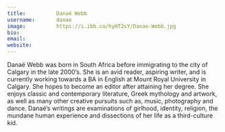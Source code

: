 ```yaml
---
title:          Danaë Webb
username:       danae
image:          https://i.ibb.co/hyHT2sY/Danae-Webb.jpg
bio:            
email:          
website:        
---
```


Danaë Webb was born in South Africa before immigrating to the city of Calgary
in the late 2000’s. She is an avid reader, aspiring writer, and is currently working towards a BA
in English at Mount Royal University in Calgary. She hopes to become an editor after attaining
her degree. She enjoys classic and contemporary literature, Greek mythology and artwork, as
well as many other creative pursuits such as, music, photography and dance. Danaë’s writings
are examinations of girlhood, identity, religion, the mundane human experience and dissections
of her life as a third-culture kid.
